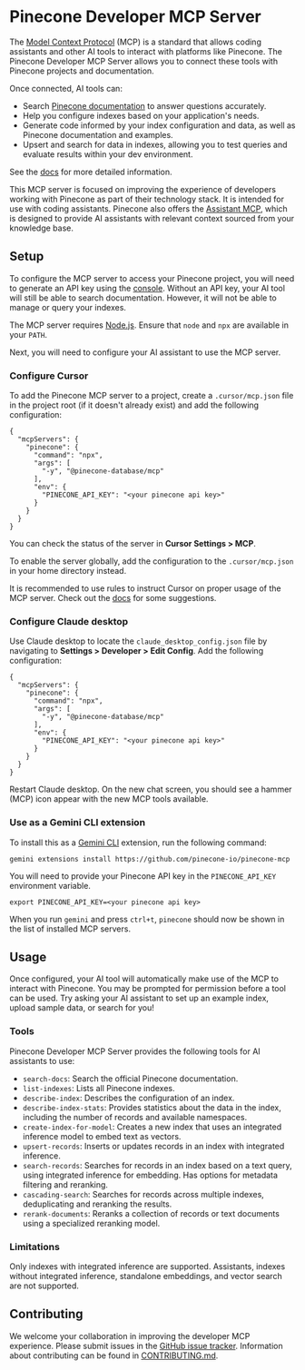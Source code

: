 # Pinecone Developer MCP Server

The [Model Context Protocol](https://modelcontextprotocol.io/introduction) (MCP) is a standard that allows coding assistants and other AI tools to interact with platforms like Pinecone. The Pinecone Developer MCP Server allows you to connect these tools with Pinecone projects and documentation.

Once connected, AI tools can:
* Search [Pinecone documentation](https://docs.pinecone.io) to answer questions accurately.
* Help you configure indexes based on your application's needs.
* Generate code informed by your index configuration and data, as well as Pinecone documentation and examples.
* Upsert and search for data in indexes, allowing you to test queries and evaluate results within your dev environment.

See the [docs](https://docs.pinecone.io/guides/operations/mcp-server) for more detailed information.

This MCP server is focused on improving the experience of developers working with Pinecone as part of their technology stack. It is intended for use with coding assistants. Pinecone also offers the [Assistant MCP](https://github.com/pinecone-io/assistant-mcp), which is designed to provide AI assistants with relevant context sourced from your knowledge base.

## Setup

To configure the MCP server to access your Pinecone project, you will need to generate an API key using the [console](https://app.pinecone.io). Without an API key, your AI tool will still be able to search documentation. However, it will not be able to manage or query your indexes.

The MCP server requires [Node.js](https://nodejs.org). Ensure that `node` and `npx` are available in your `PATH`.

Next, you will need to configure your AI assistant to use the MCP server.

### Configure Cursor

To add the Pinecone MCP server to a project, create a `.cursor/mcp.json` file in the project root (if it doesn't already exist) and add the following configuration:

```
{
  "mcpServers": {
    "pinecone": {
      "command": "npx",
      "args": [
        "-y", "@pinecone-database/mcp"
      ],
      "env": {
        "PINECONE_API_KEY": "<your pinecone api key>"
      }
    }
  }
}
```

You can check the status of the server in **Cursor Settings > MCP**.

To enable the server globally, add the configuration to the `.cursor/mcp.json` in your home directory instead.

It is recommended to use rules to instruct Cursor on proper usage of the MCP server. Check out the [docs](https://docs.pinecone.io/guides/operations/mcp-server#configure-cursor) for some suggestions.

### Configure Claude desktop

Use Claude desktop to locate the `claude_desktop_config.json` file by navigating to **Settings > Developer > Edit Config**. Add the following configuration:

```
{
  "mcpServers": {
    "pinecone": {
      "command": "npx",
      "args": [
        "-y", "@pinecone-database/mcp"
      ],
      "env": {
        "PINECONE_API_KEY": "<your pinecone api key>"
      }
    }
  }
}
```

Restart Claude desktop. On the new chat screen, you should see a hammer (MCP) icon appear with the new MCP tools available.

### Use as a Gemini CLI extension

To install this as a [Gemini CLI](https://github.com/google-gemini/gemini-cli) extension, run the following command:

```
gemini extensions install https://github.com/pinecone-io/pinecone-mcp
```

You will need to provide your Pinecone API key in the `PINECONE_API_KEY` environment variable.

```
export PINECONE_API_KEY=<your pinecone api key>
```

When you run `gemini` and press `ctrl+t`, `pinecone` should now be shown in the list of installed MCP servers.

## Usage

Once configured, your AI tool will automatically make use of the MCP to interact with Pinecone. You may be prompted for permission before a tool can be used. Try asking your AI assistant to set up an example index, upload sample data, or search for you!

### Tools

Pinecone Developer MCP Server provides the following tools for AI assistants to use:
- `search-docs`: Search the official Pinecone documentation.
- `list-indexes`: Lists all Pinecone indexes.
- `describe-index`: Describes the configuration of an index.
- `describe-index-stats`: Provides statistics about the data in the index, including the  number of records and available namespaces.
- `create-index-for-model`: Creates a new index that uses an integrated inference model to embed text as vectors.
- `upsert-records`: Inserts or updates records in an index with integrated inference.
- `search-records`: Searches for records in an index based on a text query, using integrated inference for embedding. Has options for metadata filtering and reranking.
- `cascading-search`: Searches for records across multiple indexes, deduplicating and reranking the results.
- `rerank-documents`: Reranks a collection of records or text documents using a specialized reranking model.

### Limitations

Only indexes with integrated inference are supported. Assistants, indexes without integrated inference, standalone embeddings, and vector search are not supported.

## Contributing

We welcome your collaboration in improving the developer MCP experience. Please submit issues in the [GitHub issue tracker](https://github.com/pinecone-io/pinecone-mcp/issues). Information about contributing can be found in [CONTRIBUTING.md](CONTRIBUTING.md).
